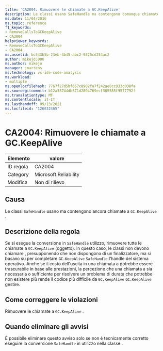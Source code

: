 ```yaml
---
title: 'CA2004: Rimuovere le chiamate a GC.KeepAlive'
description: Le classi usano SafeHandle ma contengono comunque chiamate a GC. Keepalive.
ms.date: 11/04/2016
ms.topic: reference
f1_keywords:
- RemoveCallsToGCKeepAlive
- CA2004
helpviewer_keywords:
- RemoveCallsToGCKeepAlive
- CA2004
ms.assetid: bc543b5b-23eb-4b45-abc2-9325cd254ac2
author: mikejo5000
ms.author: mikejo
manager: jmartens
ms.technology: vs-ide-code-analysis
ms.workload:
- multiple
ms.openlocfilehash: 7767f27d5bf657c8902fa7f242ae0cc033c038fa
ms.sourcegitcommit: b12a38744db371d2894769ecf305585f9577792f
ms.translationtype: MT
ms.contentlocale: it-IT
ms.lasthandoff: 09/13/2021
ms.locfileid: "126632465"
---
```

# <a name="ca2004-remove-calls-to-gckeepalive"></a>CA2004: Rimuovere le chiamate a GC.KeepAlive

|Elemento|valore|
|-|-|
|ID regola|CA2004|
|Category|Microsoft.Reliability|
|Modifica|Non di rilievo|

## <a name="cause"></a>Causa
Le classi `SafeHandle` usano ma contengono ancora chiamate a `GC.KeepAlive` .

## <a name="rule-description"></a>Descrizione della regola
Se si esegue la conversione in `SafeHandle` utilizzo, rimuovere tutte le chiamate a `GC.KeepAlive` (oggetto). In questo caso, le classi non devono chiamare , presupponendo che non dispongono di un finalizzatore, ma si basano su per completare `GC.KeepAlive` `SafeHandle` l'handle del sistema operativo.  Anche se il costo dell'uscita in una chiamata a potrebbe essere trascurabile in base alle prestazioni, la percezione che una chiamata a sia necessaria o sufficiente per risolvere un problema di durata che potrebbe non esistere più rende il codice più difficile da `GC.KeepAlive` `GC.KeepAlive` gestire.

## <a name="how-to-fix-violations"></a>Come correggere le violazioni
Rimuovere le chiamate a `GC.KeepAlive` .

## <a name="when-to-suppress-warnings"></a>Quando eliminare gli avvisi
È possibile eliminare questo avviso solo se non è tecnicamente corretto eseguire la conversione `SafeHandle` in utilizzo nella classe .
